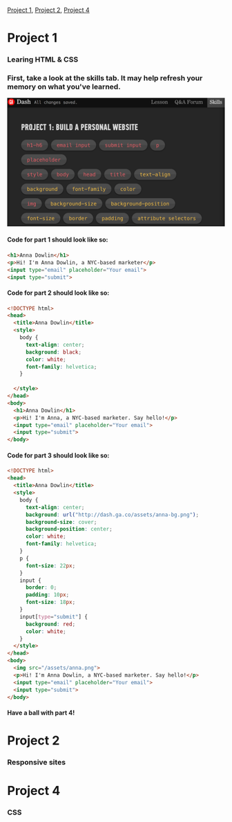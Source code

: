 [Project 1](#project-1), [Project 2](#project-2), [Project 4](#project-4)

# Project 1 
### Learing HTML & CSS

### First, take a look at the skills tab. It may help refresh your memory on what you've learned.
 ![](assets/skills.png)
 
 
#### Code for part 1 should look like so:
```html
<h1>Anna Dowlin</h1>
<p>Hi! I'm Anna Dowlin, a NYC-based marketer</p>
<input type="email" placeholder="Your email">
<input type="submit">
```

#### Code for part 2 should look like so:

```html
<!DOCTYPE html>
<head>
  <title>Anna Dowlin</title>
  <style>
    body {
      text-align: center;
      background: black;
      color: white;
      font-family: helvetica;
    }
    
  </style>
</head>
<body>
  <h1>Anna Dowlin</h1>
  <p>Hi! I'm Anna, a NYC-based marketer. Say hello!</p>
  <input type="email" placeholder="Your email">
  <input type="submit">
</body>
```

#### Code for part 3 should look like so:

```html
<!DOCTYPE html>
<head>
  <title>Anna Dowlin</title>
  <style>
    body {
      text-align: center;
      background: url("http://dash.ga.co/assets/anna-bg.png");
      background-size: cover;
      background-position: center;
      color: white;
      font-family: helvetica;
    }
    p {
      font-size: 22px;
    }
    input {
      border: 0;
      padding: 10px;
      font-size: 18px;
    }
    input[type="submit"] {
      background: red;
      color: white;
    }
  </style>
</head>
<body>
  <img src="/assets/anna.png">
  <p>Hi! I'm Anna Dowlin, a NYC-based marketer. Say hello!</p>
  <input type="email" placeholder="Your email">
  <input type="submit">
</body>
```

#### Have a ball with part 4!


# Project 2 
### Responsive sites

# Project 4 
### CSS

 
